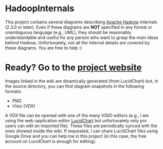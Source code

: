 HadoopInternals
==============

This project contains several diagrams describing [Apache Hadoop](http://hadoop.apache.org/) internals (2.3.0 or later). Even if these diagrams are **NOT** specified in any formal or unambiguous language (e.g., UML), they should be reasonably understandable and useful for any person who want to grasp the main ideas behind Hadoop. Unfortunately, not all the internal details are covered by these diagrams. You are free to help :)
# Ready? Go to the [project website](http://ercoppa.github.io/HadoopInternals/)

Images linked in the wiki are dinamically generated (from LucidChart) but, in the source directory, you can find diagram snapshots in the following formats:
* PNG
* Visio (VDX)

A VDX file can be opened with one of the many VISIO editors (e.g., I am using the web-application editor [LucidChart](www.lucidchart.com) but unfortunately only pro users can edit an imported file). These files are periodically synced with the ones showed inside the wiki. If requested, I can share LucidChart files using Google Drive and you can help me in this project (in this case, the free account on LucidChart is enough for editing). 



